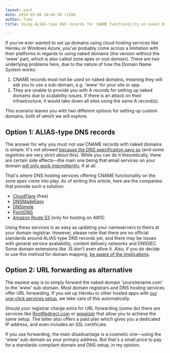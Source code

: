 ```yaml
---
layout: post
date: 2014-05-06 10:04:30 +1200
author: Timo
title: Using ALIAS-type DNS records for CNAME functionality on naked domains, and an easier alternative

---
```


<!-- excerpt -->

If you've ever wanted to set up domains using cloud hosting services like Heroku or Windows Azure, you've probably come across a limitation with their platforms in regards to using naked domains (the version without the 'www' part, which is also called zone apex or root domain). There are two underlying problems here, due to the nature of how the Domain Name System works:

1. CNAME records must not be used on naked domains, meaning they will ask you to use a sub-domain, e.g. 'www' for your site or app.
2. They are unable to provide you with A records for setting up naked domains due to scalability issues. If there is an attack on their infrastructure, it would take down all sites using the same A record(s).

This scenario leaves you with two different options for setting up custom domains, both of which we will explore.

<!-- /excerpt -->

## Option 1: ALIAS-type DNS records

The answer for why you must not use CNAME records with naked domains is simple. It's not allowed [because the DNS specification says so](http://www.ietf.org/rfc/rfc1035.txt) (and some registries are very strict about this). While you can do it theoretically, there are certain side effects—the main one being that email services on your domain [will only work intermittently](https://iwantmyname.com/blog/2014/02/not-receiving-email-check-for-cname-record-on-root-domain.html), if at all.

That's where DNS hosting services offering CNAME functionality on the zone apex come into play. As of writing this article, here are the companies that provide such a solution:

- [CloudFlare](http://cloudflare.com) (free)
- [DNSMadeEasy](http://dnsmadeeasy.com)
- [DNSimple](http://dnsimple.com)
- [PointDNS](http://pointdns.com)
- [Amazon Route 53](http://aws.amazon.com/route53/) (only for hosting on AWS)

Using these services is as easy as updating your nameservers to theirs at your domain registrar. However, please note that there are no official standards around ALIAS-type DNS records yet, and there may be issues with general service availability, content delivery networks and DNSSEC. Some domain extensions like .IS don't even allow it. Also, if you do decide to use this method for domain mapping, [be aware of the implications](https://iwantmyname.com/blog/2014/01/why-alias-type-records-break-the-internet.html).

## Option 2: URL forwarding as alternative

The easiest way is to simply forward the naked domain 'yoursitename.com' to the 'www' sub-domain. Most domain registrars and DNS hosting services offer URL forwarding. If you set up Heroku or other hosted apps with [our one-click services setup](https://iwantmyname.com/services), we take care of this automatically.

Should your registrar charge extra for URL forwarding (some do) there are services like [RootRedirect.com](https://www.rootredirect.com/) or [wwwizer](http://wwwizer.com) that allow you to achieve the same setup. The latter also offers a paid plan which gives you a dedicated IP address, and even includes an SSL certificate.

If you use forwarding, the main disadvantage is a cosmetic one—using the 'www' sub-domain as your primary address. But that's a small price to pay for a standards-compliant domain and DNS setup, in my opinion.


